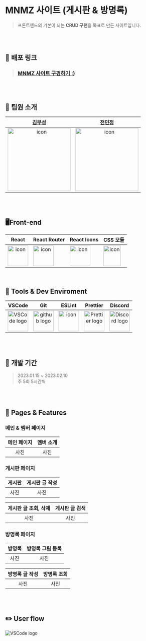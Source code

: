 # MNMZ 사이트 (게시판 & 방명록)

> 프론트엔드의 기본이 되는 **CRUD 구현**을 목표로 만든 사이트입니다.

<br>
<br>

## 🔎 배포 링크

> ### [MNMZ 사이트 구경하기 :)](https://lapmu.github.io/toy_board/)

<br>
<br>

## 💼 팀원 소개

|                                                                                                                                                                                                                                                                                                                                                                                                                                                                                                                                                                                                                                                                                                                                                                                                                                                                                                                                                                         [김무성](https://github.com/lapmu)                                                                                                                                                                                                                                                                                                                                                                                                                                                                                                                                                                                                                                                                                                                                                                                                                                                                                                                                                                         |                                                                                                                                                                                                                                                                                                                                                                                                                                                                                                                                                                                                                                                                                                                                                                                                                                                                                                                                                                        [전민정](https://github.com/dding-v)                                                                                                                                                                                                                                                                                                                                                                                                                                                                                                                                                                                                                                                                                                                                                                                                                                                                                                                                                                        |
| :--------------------------------------------------------------------------------------------------------------------------------------------------------------------------------------------------------------------------------------------------------------------------------------------------------------------------------------------------------------------------------------------------------------------------------------------------------------------------------------------------------------------------------------------------------------------------------------------------------------------------------------------------------------------------------------------------------------------------------------------------------------------------------------------------------------------------------------------------------------------------------------------------------------------------------------------------------------------------------------------------------------------------------------------------------------------------------------------------------------------------------------------------------------------------------------------------------------------------------------------------------------------------------------------------------------------------------------------------------------------------------------------------------------------------------------------------------------------------------------------------------------------------------------------------------------------------------------------------------------------------------------------------------------------------------------------------------------------------------------------------------------------------------------------------------------------------------------------------------------------------------------------------------------------------------------------------------------------------------: | :--------------------------------------------------------------------------------------------------------------------------------------------------------------------------------------------------------------------------------------------------------------------------------------------------------------------------------------------------------------------------------------------------------------------------------------------------------------------------------------------------------------------------------------------------------------------------------------------------------------------------------------------------------------------------------------------------------------------------------------------------------------------------------------------------------------------------------------------------------------------------------------------------------------------------------------------------------------------------------------------------------------------------------------------------------------------------------------------------------------------------------------------------------------------------------------------------------------------------------------------------------------------------------------------------------------------------------------------------------------------------------------------------------------------------------------------------------------------------------------------------------------------------------------------------------------------------------------------------------------------------------------------------------------------------------------------------------------------------------------------------------------------------------------------------------------------------------------------------------------------------------------------------------------------------------------------------------------------------------: |
| <div style="display: flex; align-items: flex-start;"><img src="https://lh3.googleusercontent.com/fife/AMPSemfd8kRPd5JtESckzxdwKg0Dd2a4reC0V7uPcB-DrdgP7kzgApAC9ceo4RgtszRTgcH_oRQrnJrq79Cb6HFR3mM9EnuXaKIkMNRoNVy6DHdCR84aWXMZBryQdRdIrk_c0VW7Z9oqfX5vK4qHrm0UwS2F9l0ilY5W8DE0018lMcmV9JouFGxFlUA_PGRMuohIFlyIVEx0RSZb9pbnYdaRo4BjqajNYIAo9RGkA9nJ2jgcpy40YW9JhrVvtaO2CpK5VK0V61mD6inc2tKQTTnSSP-o_QRkr1ZPf-b0VzJeWUAqqkPbC8k64N5BtcmT0sXIUr7iMi-szeus5aGbS-eJQBvXB1gyDk4_eRUtx-LGS923S5TvHBwtWynNEVJnvPQ5wpbs4ug1pQxF9-J1RTPdWUHJOuW1fid_0vHFenieGeb7TfjKHKqrG0BIvrnNGk0yWFJjH2T4disnFJ_t7STeKl0A0QQhBuUZLYM1JfGDpPKCHEdhOqDjRLBH3hQzyzV6jjKkpQJ2NxAA3qoRQ-MGe2o4VN6up31mm-jKBkna9QdL_WYV7UMByHhLibeGp2MKwyzXDUk4_N_rkbGrLHNtBoo5wHX0urZPQNx6M1rMaFyV3AxazJP5mObSWx5YlJBjjSGoDaILraKOGpxLH3h9fXhygoFJvU_q1F3IWbPiyqJhnIlzqN56NaBTEHtOty1ciwL95ncF-Pb1P6G_hruFN_Ts2Js_XiA-as2d3WSB3kmXr4aARb7hOGStUD46MS58EDWyp48OXftNU4mBYBi44AoEapV3bc3DUhp-4bEsrYlnmOHb8sGF8TCn3_l38MmbNHriuV5zAB_yPsvr4Ymo2IhCKD4u7dwaGJnZP79Al2AqhpYol4RTdP03tkHFOc4uNbiw6_CSnpsDQXBl3w3IBBqttHvrl9htvIWEqTko4gkenSx-1Me-BTHcvn10BGDeKHc0uHrjIQ5FvcXrfuKu7D9x90zpxOHDhtH9pWUPZvEGv0NAwa7KicUw2KpqFtrUMN2es__QatK-b9D_1_nl3z7hAjjNGyZa1c3pUBkSdxBs8WhNHmRCSLsPnAVDUCbKlsSR1QiWX59a2DX7HVCfpAeqyghZ58dHAEK84ZJNtu2SrpfmbfdBdo3TGDQhy1MSPKYZ5-lFvC4c558dhgQLRBxm6EKzDjpMGbNmnqFmLOUzkELId_ydWmb_jiaVc600KIt9XSbxIrwLxhuJYZwocwk77rQ8HOga_D0nMfM-Fx7Fk4u3QBT0_Xvo2hG8FME2rgbB3x_5cbJniJirifjgGweTFfhvQlWX2Ez0lZMi7iP-DKr_6ckkL5GbysJB-b7aUzZ05cB9KW3cufKEwnMxByiGwUvMjsLw1V6n1R_aiugLeIMGVJfB3IX-9scdL1qMIWcnwgJfslhnYS6Ute6WxpdMfD65yhwLVJgkvdSNb3ozYiG5aZxLalfhUZh7EwupFEqyrBoBWaXQjMsKjrBVS03gOvCeqI34JNagagyf5sOA5N1vqSu3KeH9O3Qo5xCkHw2CDp_v1nFRd4trTgg7PoAZg-pc9YML-eMw-R7R-24SppqDNntC9LfURs9lNFG17KpfIqbVQmjEohjUHVe3TQjLkIzc6X4USrB51LHvsEWBm77cF9d2679LXMxnVJDvYObIh15Aknyp6fN45H70PFrlgHaoEnp2RXJgE80EakX9VJR9KfUj8-hLnikrI8HWQ-glgq5nyqbvIA=w2405-h1320" alt="icon" width="200" height="200" /></div> | <div style="display: flex; align-items: flex-start;"><img src="https://lh3.googleusercontent.com/fife/AMPSemd3MThSQawS1Hw4CTJWYiIumFnMqiJgnLNUVe-gSZkmiD1qIfJ4pksMKROJHsWOf9lKrmOEXGO906Y1faF83l8Fi16PQ98Sj5YyfLK5FZMqr6YIcYwJdTXKQyhWtiN6sr8J1lUqvQgXQsXAggwYKzu3IR4R5p5oe3pi9R58gKM86ZL5BG6TaVdWZLiMOX9skaa5ITET7ys8iwRdgbGhqAQHfkpzIyHqkBVbAEAYDvtf7kUtw1PoGTZONMYxfAu6RzCeEGHXC6Iv9kbauQfmG1xqJ0IKV2VKI9QXkg1ToMji-Ub4-0UIgeCUrs-G4b6cRRe7WvAyMnfmBnHuiabFMusE9bLrZtUIvankGIq09ZPWq7uIkLZ9gEmQyoBkmDQ8KC4crVkKMATobFJBq4Zp8PuuIV9U9Zh2WY-qYdkf1786hkNMNEixQm-FLnosVCm529jNR7m8v0ulJvizivRb0XFaouQop3jnGWyD2N_bsoKQdEMHTiohAdtuOlChpJo1azZwH5_DwQBmPUxBJy8giuZX_UsbycNWKpdLBMUi6oLqj2kL-AIk3CO6uEEjl-HG2NWbR0gsBfCPaE8-ML5-_h1G-8QutvaiC46KvWjojZJAFDJDIUEehiHP2ji_7RYv7U550Q1GUa2ZNbMpmpyWrIO6OItFnY3RPc-l5owd3UY_JgpLHBhpkrXsDcdJTciHDsYb2xlsGtZjlfeDGWR17EHqKYJwCL_Pp7k7chWWQ_7uOab3lr_c87jXe9EUJchc2_8HeDEwo3MnmJNpVLJTYz3ZzC0GAuvH1rpzo8_wdyKAiKAcYY3OnoKv2GXsACzlTQz7JLoKqU-bhtpAV7cYel-kgYOuegx1eJtKJ3e__FWUuEEYdPyaC-25HNZy9x7g5Qgq_sRZHZSF2RSGPcpm97cL7Vj0J-WonpcX7PTswgIYt1KguKfgx9oSbuTBWRSv_pLvHwYnfGFm6vCVN7i07XY_4Jx0uptmyHvqmcxHvrN7ZKl1u_9YcTZEgC7fe8daxxFxTR7rtT_CU3Q3m-GuJRHKOO7RPMQRnWbd4HU8kOfII1bYGlqB7xETUtJ6enqcZWb8Hk_PbNIkmr-C-Cjkr_z0NB1XPBtChkg3YoB6EOxTF9kptfl4gwGqwoawDZErmFS2aTpAxrZ6beDC3lFu4b_yZXgtlulyT249vQI7yWElnUwY-GoynP8WBWvxgKIJvP9a_shAp_c0FQIO4GfHKGeyxBiRJKxFJJYbm2MEGbH0qlkz_23mS09oQze3m4ecd8nHYp07vOWKOAKhoXXpRnXLsEKLOgT6EF_D0JjrlqX7TOjaDRZnHjAPFRFCITLPDOXpClotJseYHMXIoRg7yUv4yOaN62W0BisuEA41RPTsvHI906EdeAoi9TJU_09xkJU9B_bMDqQ_CytCzTuuTz8bf3mn6QQWDx2NkcsXFdzSu1k9G6XOK_fBRjYCrcNqKbSyyhg1KNsU1XAYmAsV6-3A_O8jNhpy0Npbx-XG2869mbM7KHZ2K16qIHd6263B1SUdAzEq4GuymudGilCvc1Bs1ixnwXgDnUBx-Tr4C82lb6mbKrZ6QyFvYyhXew2x-v8KghEh7spz31862jPr81rwRFrAh1XaYewsVoVY3nMxttFetcKhZ_VgOBsZNBFcPLvo6yvusAzjfMP0KOAYbhNNQdcMhHgEXqMdWIiN70FWPSG9WdMkUDmUkSoojeAmZkqgZ99zwcgT9Q=w1985-h1320" alt="icon" width="200" height="200" /></div> |

<br>
<br>

## 🖥Front-end

|                                                                              React                                                                               |                                                                                                                                         React Router                                                                                                                                          |                                                                                                                                                                   React Icons                                                                                                                                                                   |                                                                                                     CSS 모듈                                                                                                      |
| :--------------------------------------------------------------------------------------------------------------------------------------------------------------: | :-------------------------------------------------------------------------------------------------------------------------------------------------------------------------------------------------------------------------------------------------------------------------------------------: | :---------------------------------------------------------------------------------------------------------------------------------------------------------------------------------------------------------------------------------------------------------------------------------------------------------------------------------------------: | :---------------------------------------------------------------------------------------------------------------------------------------------------------------------------------------------------------------: |
| <div style="display: flex; align-items: flex-start;"><img src="https://techstack-generator.vercel.app/react-icon.svg" alt="icon" width="65" height="65" /></div> | <div style="display: flex; align-items: flex-start;"><img src="https://camo.githubusercontent.com/e8906557a588be2b18a5b24ac7b9bd8353612f4da9f3766251b1c49223e3c629/68747470733a2f2f63646e2e73696d706c6569636f6e732e6f72672f7265616374726f75746572" alt="icon" width="65" height="65" /></div> | <div style="display: flex; align-items: flex-start;"><img src="https://camo.githubusercontent.com/48d099290b4cb2d7937bcd96e8497cf1845b54a810a6432c70cf944b60b40c77/68747470733a2f2f7261776769742e636f6d2f676f72616e67616a69632f72656163742d69636f6e732f6d61737465722f72656163742d69636f6e732e737667" alt="icon" width="65" height="65" /></div> | <div style="display: flex; align-items: flex-start;"><img src="https://user-images.githubusercontent.com/111227745/210204643-4c3d065c-59ec-481d-ac13-cea795730835.png" alt="icon" width="55" height="65" /></div> |

<br>

## 🔧 Tools & Dev Enviroment

|                                                                                           VSCode                                                                                           |                                                     Git                                                     |                                                                                                                                                           ESLint                                                                                                                                                            |                                                                                                                                  Prettier                                                                                                                                   |                                                                                       Discord                                                                                        |
| :----------------------------------------------------------------------------------------------------------------------------------------------------------------------------------------: | :---------------------------------------------------------------------------------------------------------: | :-------------------------------------------------------------------------------------------------------------------------------------------------------------------------------------------------------------------------------------------------------------------------------------------------------------------------: | :-------------------------------------------------------------------------------------------------------------------------------------------------------------------------------------------------------------------------------------------------------------------------: | :----------------------------------------------------------------------------------------------------------------------------------------------------------------------------------: |
| <img alt="VSCode logo" src="https://upload.wikimedia.org/wikipedia/commons/thumb/9/9a/Visual_Studio_Code_1.35_icon.svg/512px-Visual_Studio_Code_1.35_icon.svg.png" width="65" height="65"> | <img alt="github logo" src="https://techstack-generator.vercel.app/github-icon.svg" width="65" height="65"> | <div style="display: flex; align-items: flex-start;"><img src="https://camo.githubusercontent.com/e7eb6839f0d42fffcd7435133609f4fe6a2cad787439321d809c273d66ac4c77/68747470733a2f2f74656368737461636b2d67656e657261746f722e76657263656c2e6170702f65736c696e742d69636f6e2e737667" alt="icon" width="65" height="65" /></div> | <img alt="Prettier logo" src="https://camo.githubusercontent.com/82935f72bd8f7a84991ceeb91cba325f0ae3b00f7fb2af42da60a81d3ff631b4/68747470733a2f2f74656368737461636b2d67656e657261746f722e76657263656c2e6170702f70726574746965722d69636f6e2e737667" width="65" height="65"> | <img alt="Discord logo" src="https://assets-global.website-files.com/6257adef93867e50d84d30e2/62595384e89d1d54d704ece7_3437c10597c1526c3dbd98c737c2bcae.svg" height="65" width="65"> |

<br>
<br>

## 📅 개발 기간

> 2023.01.15 ~ 2023.02.10  
> 주 5회 5시간씩

<br>
<br>

## 🌟 Pages & Features

### 메인 & 멤버 페이지

| **메인 페이지** | **멤버 소개** |
| :-------------: | :-----------: |
|      사진       |     사진      |

### 게시판 페이지

| **게시판** | **게시판 글 작성** |
| :--------: | :----------------: |
|    사진    |        사진        |

| **게시판 글 조회, 삭제** | **게시판 글 검색** |
| :----------------------: | :----------------: |
|           사진           |        사진        |

### 방명록 페이지

| **방명록** | **방명록 그림 등록** |
| :--------: | :------------------: |
|    사진    |         사진         |

| **방명록 글 작성** | **방명록 조회** |
| :----------------: | :-------------: |
|        사진        |      사진       |

<br>
<br>

## ✏️ User flow

<img alt="VSCode logo" src="https://lh3.googleusercontent.com/fife/AMPSemdoNzJxG8hobLN3W5q2hKmqm32-iQ30jnEWWQv6Xm3HT_zZp1C3zv9OWNCzSaxvBPI1hUI_PnfH5iBBIXbkoQbRPQQqJyfr4nUD_a3uwTBViGP09FN8YDNZ0yONQvjdK-jYO3gM7SSx-pv_BsPAFla5jhyp6sacrjXTduOSeZ_3LiEstSJhNqmgbEwMH8iJSUsDmy0WVvO-kwm7qAFD8D64n6NidWap2qPdEDvm6dEtuR1qeMRGMavP-o9Jm9AD2_ozDUu79Rf420qC_-usZVNqWwMn2pG0ZG5tQ9oYdL-1kBWWeY17X3cTkJ0jp1qfqP-TaewH7pvn1yI51ra8ZTUlwvrd9FrhyoTqw-zKKfN0VO9_CttSxah_aS7Q9t95i5jiQF_9KvdTyGyOMk-5LVOsel6dHKWhEXZiX3r_TwDGThV0EFoizYpwMO5vwMr7e6NODJWXSmtx5mUKX4iz1scKwdrftmfU5KbIHYHV3DytW4iaapTerpBdyK5V2za8rEvJbd5j1TmwDeTOTDm2ypSr0G8U_8jcMEq9TL_mIkmOiF8YbXDWcvoYwE1Lh1NeMScC1iXp1S6wgxSZRZdy7qCDCDxUwgRO4_0wt4u7Z1kCXMlRKnynBEcmLo_TaqGjc2HQ15LUodMi1BKVHDspq1wr-OWc_j_rvmjyVtG6YN2yJL7hB23hIqSvUlHDyg8pqpg5_4Et0DVimNeG74gg6yWpSR8ueHiYSkuuiWki-t5K-TT5CfNuyXjvnO1t90ih_jg5aJCmDJSO8ckUgWUZUrnAR1NzU3oi8NVSH9fABPd77MvbMF-_9qoomL_AjRRpvEErLRp-UkaDy0c9CoB8AfgdXLGGgjpgTOJ751uWdA7i1i_QN668RE2eRHwML3I6Fkhl7dgVk_Jh40fUSBvpcsd_968d4EOxR8jgkxTHZB7Hh3Tkr96ixzHNFRLtNw9Is60RCUuUpdhFNBXZJP4KtMJ9BrMAM9CJzkeRHvdGpg9MzbmfyK_WOni2u-k1pPFXFTzJjeh9uoGgF0wDr8SqCMg844rc9kys1ghkFTwXbkPaDFAsya3xhaBsZcjo-IJvBzfKByG_48eqJ5nUJ0rf1FVj0FjFTfCIuHyS-7WIwEi3BFKn4-aXwOU3NclwBRa5l9d7s8iwEKUe2m7QWJLh0H6mvbArhViR7fOMVeJPUPfv1_R61Ajq5MZ1f9vXNw=w2405-h1320" >

<br>
